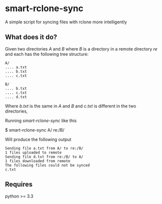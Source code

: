 # smart-rclone-sync
A simple script for syncing files with rclone more intelligently

## What does it do?

Given two directories *A* and *B* where *B* is a directory in a remote directory *re* and each has the following tree structure:

    A/
    .... a.txt
    .... b.txt
    .... c.txt
    
    B/
    .... b.txt
    .... c.txt
    .... d.txt
    
Where *b.txt* is the same in *A* and *B* and *c.txt* is different in the two directories,
    
Running *smart-rclone-sync* like this

$ smart-rclone-sync A/ re:/B/

Will produce the following output

    Sending file a.txt from A/ to re:/B/
    1 files uploaded to remote
    Sending file d.txt from re:/B/ to A/
    1 files downloaded from remote
    The following files could not be synced
    c.txt
    
## Requires

python >= 3.3
